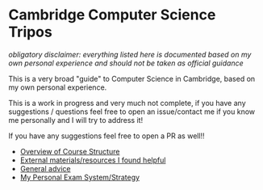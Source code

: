 # Cambridge Computer Science Tripos

_obligatory disclaimer: everything listed here is documented based on my own personal experience and should not be taken as official guidance_

This is a very broad "guide" to Computer Science in Cambridge, based on my own personal experience.

This is a work in progress and very much not complete, if you have any suggestions / questions feel free to open an issue/contact me if you know me personally and I will try to address it!

If you have any suggestions feel free to open a PR as well!!

- [Overview of Course Structure](course_structure.md)
- [External materials/resources I found helpful](resources.md)
- [General advice](advice.md)
- [My Personal Exam System/Strategy](exam_system.md)
